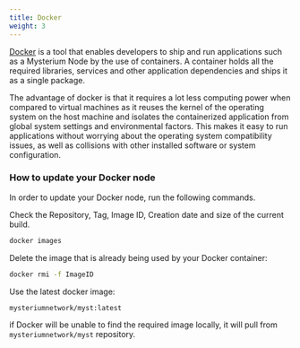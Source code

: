 ```yaml
---
title: Docker
weight: 3
---
```


[Docker](https://www.docker.com/) is a tool that enables developers to ship and run applications such as a Mysterium Node by the use of containers. A container holds all the required libraries, services and other application dependencies and ships it as a single package.

The advantage of docker is that it requires a lot less computing power when compared to virtual machines as it reuses the kernel of the operating system on the host machine and isolates the containerized application from global system settings and environmental factors. This makes it easy to run applications without worrying about the operating system compatibility issues, as well as collisions with other installed software or system configuration.

### How to update your Docker node

In order to update your Docker node, run the following commands.

Check the Repository, Tag, Image ID, Creation date and size of the current build.

```bash
docker images
```

Delete the image that is already being used by your Docker container:

```bash
docker rmi -f ImageID
```

Use the latest docker image:

```bash
mysteriumnetwork/myst:latest
```

if Docker will be unable to find the required image locally, it will pull from `mysteriumnetwork/myst` repository.
